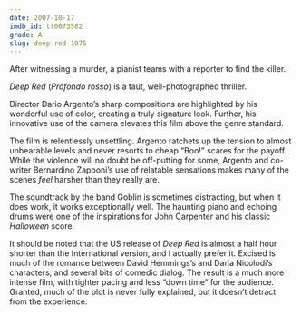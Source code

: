 ```yaml
---
date: 2007-10-17
imdb_id: tt0073582
grade: A-
slug: deep-red-1975
---
```


After witnessing a murder, a pianist teams with a reporter to find the killer.

_Deep Red_ (_Profondo rosso_) is a taut, well-photographed thriller.

Director Dario Argento’s sharp compositions are highlighted by his wonderful use of color, creating a truly signature look. Further, his innovative use of the camera elevates this film above the genre standard.

The film is relentlessly unsettling. Argento ratchets up the tension to almost unbearable levels and never resorts to cheap “Boo!” scares for the payoff. While the violence will no doubt be off-putting for some, Argento and co-writer Bernardino Zapponi’s use of relatable sensations makes many of the scenes _feel_ harsher than they really are.

The soundtrack by the band Goblin is sometimes distracting, but when it does work, it works exceptionally well. The haunting piano and echoing drums were one of the inspirations for John Carpenter and his classic <span data-imdb-id="tt0077651">_Halloween_</span> score.

It should be noted that the US release of _Deep Red_ is almost a half hour shorter than the International version, and I actually prefer it. Excised is much of the romance between David Hemmings’s and Daria Nicolodi’s characters, and several bits of comedic dialog. The result is a much more intense film, with tighter pacing and less “down time” for the audience. Granted, much of the plot is never fully explained, but it doesn’t detract from the experience.

